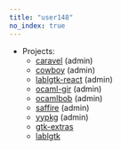 ```yaml
---
title: "user148"
no_index: true
---
```


* Projects:
  * [caravel](/projects/caravel/) (admin)
  * [cowboy](/projects/cowboy/) (admin)
  * [lablgtk-react](/projects/lablgtk-react/) (admin)
  * [ocaml-gir](/projects/ocaml-gir/) (admin)
  * [ocamlbob](/projects/ocamlbob/) (admin)
  * [saffire](/projects/saffire/) (admin)
  * [yypkg](/projects/yypkg/) (admin)
  * [gtk-extras](/projects/gtk-extras/)
  * [lablgtk](/projects/lablgtk/)